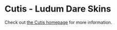 
# Cutis - Ludum Dare Skins

Check out [the Cutis homepage](http://lukenickerson.github.io/ludum-dare-cutis/) 
for more information.